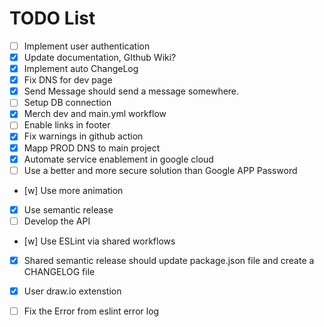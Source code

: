 # TODO List
- [ ] Implement user authentication
- [x] Update documentation, GIthub Wiki?
- [x] Implement auto ChangeLog
- [x] Fix DNS for dev page
- [x] Send Message should send a message somewhere.
- [ ] Setup DB connection
- [x] Merch dev and main.yml workflow
- [ ] Enable links in footer
- [x] Fix warnings in github action
- [x] Mapp PROD DNS to main project
- [x] Automate service enablement in google cloud
- [ ] Use a better and more secure solution than Google APP Password
- [w] Use more animation
- [x] Use semantic release
- [ ] Develop the API
- [w] Use ESLint via shared workflows
- [x] Shared semantic release should update package.json file and create a CHANGELOG file
- [x] User draw.io extenstion 
- [ ] Fix the Error from eslint error log



